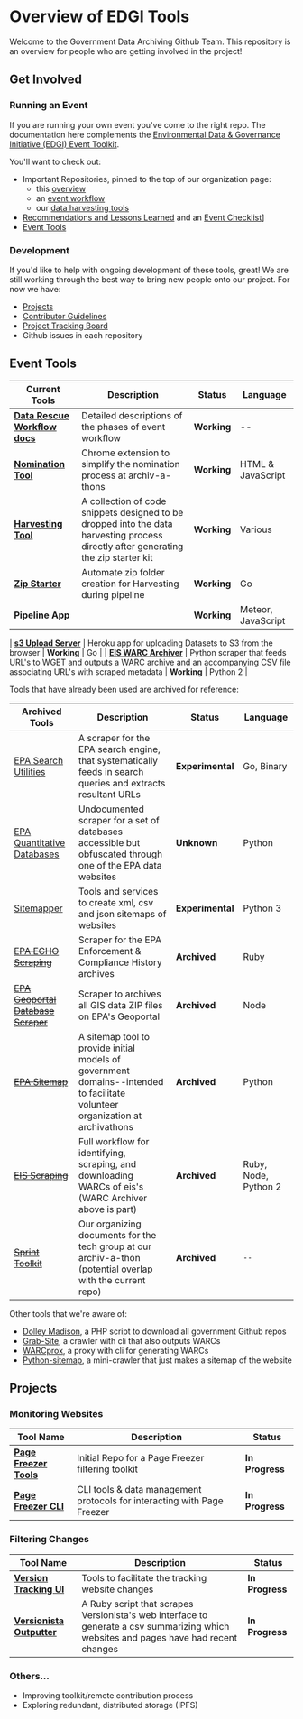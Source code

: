 # Overview of EDGI Tools

Welcome to the Government Data Archiving Github Team. This repository is an overview for people who are getting involved in the project!

## Get Involved

### Running an Event

If you are running your own event you've come to the right repo. The documentation here complements the [Environmental Data & Governance Initiative (EDGI) Event Toolkit](https://envirodatagov.org/event-toolkit/).

You'll want to check out:

- Important Repositories, pinned to the top of our organization page:
  - this [overview](https://github.com/edgi-govdata-archiving/overview)
  - an [event workflow](https://github.com/edgi-govdata-archiving/workflow)
  - our [data harvesting tools](https://github.com/edgi-govdata-archiving/harvesting-tools)
- [Recommendations and Lessons Learned](./RECOMMENDATIONS.md) and an [Event Checklist](./CHECKLIST.md)]
- [Event Tools](#event-tools)

### Development

If you'd like to help with ongoing development of these tools, great! We are still working through the best way to bring new people onto our project. For now we have:

- [Projects](#important-repositories)
- [Contributor Guidelines](https://github.com/edgi-govdata-archiving/overview/blob/master/CONTRIBUTING.md)
- [Project Tracking Board](https://github.com/edgi-govdata-archiving/overview/projects/2)
- Github issues in each repository

## Event Tools

| Current Tools | Description | Status | Language |
|---------------|-------------|--------|----------|
| [**Data Rescue Workflow docs**](https://github.com/datarefugephilly/workflow) | Detailed descriptions of the phases of event workflow | **Working** | -- |
| [**Nomination Tool**](https://github.com/edgi-govdata-archiving/eot-nomination-tool) | Chrome extension to simplify the nomination process at archiv-a-thons | **Working** | HTML & JavaScript |
| [**Harvesting Tool**](https://github.com/edgi-govdata-archiving/harvesting-tools) | A collection of code snippets designed to be dropped into the data harvesting process directly after generating the zip starter kit | **Working** | Various |
| [**Zip Starter**](https://github.com/edgi-govdata-archiving/zip-starter) | Automate zip folder creation for Harvesting during pipeline | **Working** | Go |
| **Pipeline App** |  | **Working** | Meteor, JavaScript |

| [**s3 Upload Server**](https://github.com/edgi-govdata-archiving/s3-upload-server) | Heroku app for uploading Datasets to S3 from the browser  | **Working** | Go |
| [**EIS WARC Archiver**](https://github.com/edgi-govdata-archiving/eis-WARC-archiver) | Python scraper that feeds URL's to WGET and outputs a WARC archive and an accompanying CSV file associating URL's with scraped metadata | **Working** | Python 2 |

Tools that have already been used are archived for reference:

| Archived Tools | Description | Status | Language |
|----------------|-------------|--------|----------|
| [EPA Search Utilities](https://github.com/edgi-govdata-archiving/epa-search-utils) | A scraper for the EPA search engine, that systematically feeds in search queries and extracts resultant URLs |  **Experimental**  | Go, Binary |
| [EPA Quantitative Databases](https://github.com/edgi-govdata-archiving/epa-quantitative) | Undocumented scraper for a set of databases accessible but obfuscated through one of the EPA data websites |  **Unknown**  | Python |
| [Sitemapper](https://github.com/edgi-govdata-archiving/sitemapper) | Tools and services to create xml, csv and json sitemaps of websites  | **Experimental** | Python 3 |
| [~~EPA ECHO Scraping~~](https://github.com/edgi-govdata-archiving/epa-echo) | Scraper for the EPA Enforcement & Compliance History archives | **Archived** | Ruby |
| [~~EPA Geoportal Database Scraper~~](https://github.com/edgi-govdata-archiving/epa-geoportal-database-scraper) | Scraper to archives all GIS data ZIP files on EPA's Geoportal | **Archived** | Node |
| [~~EPA Sitemap~~](https://github.com/edgi-govdata-archiving/epa-sitemap) | A sitemap tool to provide initial models of government domains--intended to facilitate volunteer organization at archivathons |  **Archived**  | Python |
| [~~EIS Scraping~~](https://github.com/edgi-govdata-archiving/epa-eis) | Full workflow for identifying, scraping, and downloading WARCs of eis's (WARC Archiver above is part) | **Archived** | Ruby, Node, Python 2 |
| [~~Sprint Toolkit~~](https://github.com/edgi-govdata-archiving/eot-sprint-toolkit) | Our organizing documents for the tech group at our archiv-a-thon (potential overlap with the current repo) |  **Archived**  | `--` |

Other tools that we're aware of:

- [Dolley Madison](https://github.com/edgi-govdata-archiving/dolley-madison), a PHP script to download all government Github repos
- [Grab-Site](https://github.com/edgi-govdata-archiving/grab-site), a crawler with cli that also outputs WARCs
- [WARCprox](https://github.com/edgi-govdata-archiving/warcprox), a proxy with cli for generating WARCs
- [Python-sitemap](https://github.com/edgi-govdata-archiving/python-sitemap), a mini-crawler that just makes a sitemap of the website

## Projects

### Monitoring Websites

| Tool Name | Description | Status |
|-----------|-------------|--------|
| [**Page Freezer Tools**](https://github.com/edgi-govdata-archiving/pagefreezer-tools) | Initial Repo for a Page Freezer filtering toolkit  | **In Progress** |
| [**Page Freezer CLI**](https://github.com/edgi-govdata-archiving/pagefreezer-cli) | CLI tools & data management protocols for interacting with Page Freezer | **In Progress** |

### Filtering Changes

| Tool Name | Description | Status |
|-----------|-------------|--------|
| [**Version Tracking UI**](https://github.com/edgi-govdata-archiving/version-tracking-ui) | Tools to facilitate the tracking website changes | **In Progress** |
| [**Versionista Outputter**](https://github.com/edgi-govdata-archiving/versionista-outputter) | A Ruby script that scrapes Versionista's web interface to generate a csv summarizing which websites and pages have had recent changes | **In Progress** |

### Others...

- Improving toolkit/remote contribution process
- Exploring redundant, distributed storage (IPFS)
